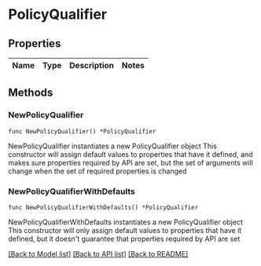 # PolicyQualifier

## Properties

Name | Type | Description | Notes
------------ | ------------- | ------------- | -------------

## Methods

### NewPolicyQualifier

`func NewPolicyQualifier() *PolicyQualifier`

NewPolicyQualifier instantiates a new PolicyQualifier object
This constructor will assign default values to properties that have it defined,
and makes sure properties required by API are set, but the set of arguments
will change when the set of required properties is changed

### NewPolicyQualifierWithDefaults

`func NewPolicyQualifierWithDefaults() *PolicyQualifier`

NewPolicyQualifierWithDefaults instantiates a new PolicyQualifier object
This constructor will only assign default values to properties that have it defined,
but it doesn't guarantee that properties required by API are set


[[Back to Model list]](../README.md#documentation-for-models) [[Back to API list]](../README.md#documentation-for-api-endpoints) [[Back to README]](../README.md)


